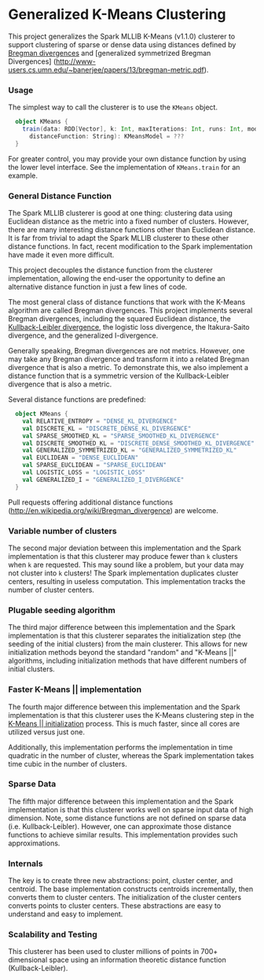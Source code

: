 Generalized K-Means Clustering
=============================

This project generalizes the Spark MLLIB K-Means (v1.1.0) clusterer to support clustering of sparse
or dense data using distances defined by
[Bregman divergences](http://www.cs.utexas.edu/users/inderjit/public_papers/bregmanclustering_jmlr.pdf) and
[generalized symmetrized Bregman Divergences] (http://www-users.cs.umn.edu/~banerjee/papers/13/bregman-metric.pdf).


### Usage

The simplest way to call the clusterer is to use the ```KMeans``` object.

```scala
  object KMeans {
    train(data: RDD[Vector], k: Int, maxIterations: Int, runs: Int, mode: String,
      distanceFunction: String): KMeansModel = ???
  }
```

For greater control, you may provide your own distance function by using the lower level interface.
See the implementation of ```KMeans.train``` for an example.


### General Distance Function 

The Spark MLLIB clusterer is good at one thing: clustering data using Euclidean distance as the metric into
a fixed number of clusters.  However, there are many interesting distance functions other than Euclidean distance.
It is far from trivial to adapt the Spark MLLIB clusterer to these other distance functions. In fact, recent
modification to the Spark implementation have made it even more difficult.

This project decouples the distance function from the clusterer implementation, allowing the end-user the opportunity
to define an alternative distance function in just a few lines of code.

The most general class of distance functions that work with the K-Means algorithm are called Bregman divergences.
This project implements several Bregman divergences, including the squared Euclidean distance,
the [Kullback-Leibler divergence](http://en.wikipedia.org/wiki/Kullback%E2%80%93Leibler_divergence),
the logistic loss divergence, the Itakura-Saito divergence, and the generalized I-divergence.

Generally speaking, Bregman divergences are not metrics. However, one may take any Bregman divergence
and transform it into a related Bregman divergence that is also a metric. To demonstrate this, we
also implement a distance function that is a symmetric version of the Kullback-Leibler divergence
that is also a metric.

Several distance functions are predefined:
```scala
  object KMeans {
    val RELATIVE_ENTROPY = "DENSE_KL_DIVERGENCE"
    val DISCRETE_KL = "DISCRETE_DENSE_KL_DIVERGENCE"
    val SPARSE_SMOOTHED_KL = "SPARSE_SMOOTHED_KL_DIVERGENCE"
    val DISCRETE_SMOOTHED_KL = "DISCRETE_DENSE_SMOOTHED_KL_DIVERGENCE"
    val GENERALIZED_SYMMETRIZED_KL = "GENERALIZED_SYMMETRIZED_KL"
    val EUCLIDEAN = "DENSE_EUCLIDEAN"
    val SPARSE_EUCLIDEAN = "SPARSE_EUCLIDEAN"
    val LOGISTIC_LOSS = "LOGISTIC_LOSS"
    val GENERALIZED_I = "GENERALIZED_I_DIVERGENCE"
  }
```

Pull requests offering additional distance functions (http://en.wikipedia.org/wiki/Bregman_divergence) are welcome.

### Variable number of clusters

The second major deviation between this implementation and the Spark implementation is that this clusterer may produce
fewer than `k` clusters when `k` are requested.  This may sound like a problem, but your data may not cluster into `k` clusters!
The Spark implementation duplicates cluster centers, resulting in useless computation.  This implementation
tracks the number of cluster centers. 

### Plugable seeding algorithm

The third major difference between this implementation and the Spark implementation is that this clusterer
separates the initialization step (the seeding of the initial clusters) from the main clusterer.
This allows for new initialization methods beyond the standard "random" and "K-Means ||" algorithms,
including initialization methods that have different numbers of initial clusters.

### Faster K-Means || implementation  

The fourth major difference between this implementation and the Spark implementation is that this clusterer
uses the K-Means clustering step in the [K-Means || initialization](http://theory.stanford.edu/~sergei/papers/vldb12-kmpar.pdf) process.
This is much faster, since all cores are utilized versus just one.

Additionally, this implementation performs the implementation in time quadratic in the number of cluster, whereas the Spark implementation takes time cubic in the number of clusters.

### Sparse Data

The fifth major difference between this implementation and the Spark implementation is that this clusterer
works well on sparse input data of high dimension.  Note, some distance functions are not defined on
sparse data (i.e. Kullback-Leibler).  However, one can approximate those distance functions to
achieve similar results.  This implementation provides such approximations.

### Internals

The key is to create three new abstractions: point, cluster center, and centroid.  The base implementation constructs
centroids incrementally, then converts them to cluster centers.  The initialization of the cluster centers converts
points to cluster centers.  These abstractions are easy to understand and easy to implement.

### Scalability and Testing

This clusterer has been used to cluster millions of points in 700+ dimensional space using an information theoretic distance
function (Kullback-Leibler). 




